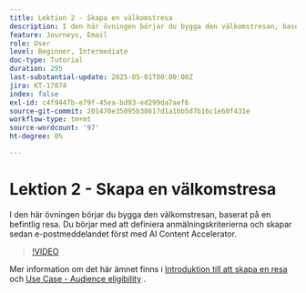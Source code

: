 ```yaml
---
title: Lektion 2 - Skapa en välkomstresa
description: I den här övningen börjar du bygga den välkomstresan, baserat på en befintlig resa. Du börjar med att definiera anmälningskriterierna och skapar sedan e-postmeddelandet först med AI Content Accelerator.
feature: Journeys, Email
role: User
level: Beginner, Intermediate
doc-type: Tutorial
duration: 295
last-substantial-update: 2025-05-01T00:00:00Z
jira: KT-17874
index: false
exl-id: c4f9447b-e79f-45ea-bd93-ed299da7aef6
source-git-commit: 201470e35095b38617d1a1bb5d7b16c1e60f431e
workflow-type: tm+mt
source-wordcount: '97'
ht-degree: 0%

---
```


# Lektion 2 - Skapa en välkomstresa

I den här övningen börjar du bygga den välkomstresan, baserat på en befintlig resa. Du börjar med att definiera anmälningskriterierna och skapar sedan e-postmeddelandet först med AI Content Accelerator.

>[!VIDEO](https://video.tv.adobe.com/v/3457896/?learn=on&enablevpops)

Mer information om det här ämnet finns i [Introduktion till att skapa en resa](/help/journeys/introduction-to-building-a-journey.md) och [Use Case - Audience eligibility](/help/journeys/use-case-audience-qualification.md) .
